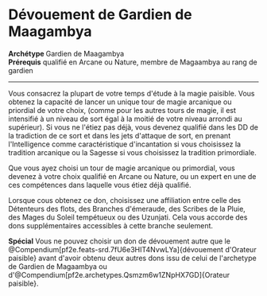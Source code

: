 # Dévouement de Gardien de Maagambya

<div><strong>Archétype </strong>Gardien de Maagambya</div>
<div><span id="ctl00_MainContent_DetailedOutput"><strong>Prérequis</strong> qualifié en Arcane ou Nature, membre de Magaambya au rang de gardien<br></span></div>
<hr>
<p>Vous consacrez la plupart de votre temps d'étude à la magie paisible. Vous obtenez la capacité de lancer un unique tour de magie arcanique ou priordial de votre choix, (comme pour les autres tours de magie, il est intensifié à un niveau de sort égal à la moitié de votre niveau arrondi au supérieur). Si vous ne l'étiez pas déjà, vous devenez qualifié dans les DD de la tradiction de ce sort et dans les jets d'attaque de sort, en prenant l'Intelligence comme caractéristique d'incantation si vous choisissez la tradition arcanique ou la Sagesse si vous choisissez la tradition primordiale.</p>
<p>Que vous ayez choisi un tour de magie arcanique ou primordial, vous devenez à votre choix qualifié en Arcane ou Nature, ou un expert en une de ces compétences dans laquelle vous étiez déjà qualifié.</p>
<p>Lorsque cous obtenez ce don, choisissez une affiliation entre celle des Détenteurs des flots, des Branches d'émeraude, des Scribes de la Pluie, des Mages du Soleil tempétueux ou des Uzunjati. Cela vous accorde des dons supplémentaires accessibles à cette branche seulement.</p>
<div><strong>Spécial</strong> Vous ne pouvez choisir un don de dévouement autre que le @Compendium[pf2e.feats-srd.7fU6e3HIT4NvwLYa]{dévouement d'Orateur paisible} avant d'avoir obtenu deux autres dons issu de celui de l'archetype de Gardien de Magaambya ou d'@Compendium[pf2e.archetypes.Qsmzm6w1ZNpHX7GD]{Orateur paisible}.&nbsp;</div>